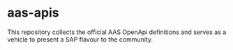 # aas-apis
This repository collects the official AAS OpenApi definitions and serves as a vehicle to present a SAP flavour to the community.
